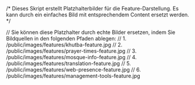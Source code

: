 /* Dieses Skript erstellt Platzhalterbilder für die Feature-Darstellung.
   Es kann durch ein einfaches Bild mit entsprechendem Content ersetzt werden. */

// Sie können diese Platzhalter durch echte Bilder ersetzen, indem Sie Bildquellen in den folgenden Pfaden ablegen:
// 1. /public/images/features/khutba-feature.jpg
// 2. /public/images/features/prayer-times-feature.jpg
// 3. /public/images/features/mosque-info-feature.jpg
// 4. /public/images/features/translation-feature.jpg
// 5. /public/images/features/web-presence-feature.jpg
// 6. /public/images/features/management-tools-feature.jpg
